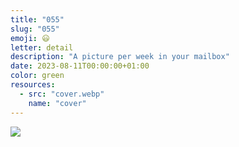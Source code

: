 ```yaml
---
title: "055"
slug: "055"
emoji: 😃
letter: detail
description: "A picture per week in your mailbox"
date: 2023-08-11T00:00:00+01:00
color: green
resources:
  - src: "cover.webp"
    name: "cover"
---
```

![](cover)
